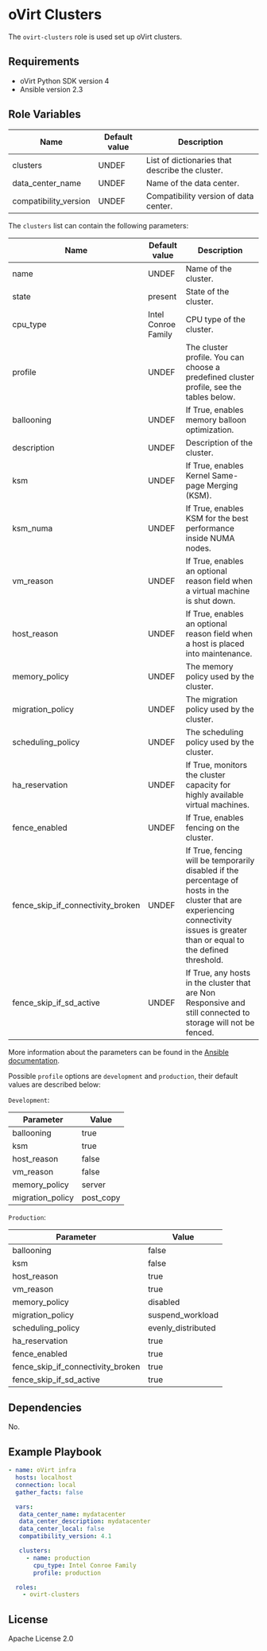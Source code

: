 oVirt Clusters
==============

The `ovirt-clusters` role is used set up oVirt clusters.

Requirements
------------

 * oVirt Python SDK version 4
 * Ansible version 2.3

Role Variables
--------------

| Name                  | Default value         |  Description                            |
|-----------------------|-----------------------|-----------------------------------------|
| clusters              | UNDEF                 | List of dictionaries that describe the cluster. |
| data_center_name      | UNDEF                 | Name of the data center.                 |
| compatibility_version | UNDEF                 | Compatibility version of data center.    |

The `clusters` list can contain the following parameters:

| Name                              | Default value       | Description                             |
|-----------------------------------|---------------------|-----------------------------------------|
| name                              | UNDEF               | Name of the cluster.                     |
| state                             | present             | State of the cluster.                    |
| cpu_type                          | Intel Conroe Family | CPU type of the cluster.                 |
| profile                           | UNDEF               | The cluster profile. You can choose a predefined cluster profile, see the tables below. |
| ballooning                        | UNDEF               | If True, enables memory balloon optimization. |
| description                       | UNDEF               | Description of the cluster. |
| ksm                               | UNDEF               | If True, enables Kernel Same-page Merging (KSM). |
| ksm_numa                          | UNDEF               | If True, enables KSM for the best performance inside NUMA nodes. |
| vm_reason                         | UNDEF               | If True, enables an optional reason field when a virtual machine is shut down. |
| host_reason                       | UNDEF               | If True, enables an optional reason field when a host is placed into maintenance. |
| memory_policy                     | UNDEF               | The memory policy used by the cluster. |
| migration_policy                  | UNDEF               | The migration policy used by the cluster. |
| scheduling_policy                 | UNDEF               | The scheduling policy used by the cluster. |
| ha_reservation                    | UNDEF               | If True, monitors the cluster capacity for highly available virtual machines. |
| fence_enabled                     | UNDEF               | If True, enables fencing on the cluster. |
| fence_skip_if_connectivity_broken | UNDEF               | If True, fencing will be temporarily disabled if the percentage of hosts in the cluster that are experiencing connectivity issues is greater than or equal to the defined threshold. |
| fence_skip_if_sd_active           | UNDEF               | If True, any hosts in the cluster that are Non Responsive and still connected to storage will not be fenced. |

More information about the parameters can be found in the [Ansible documentation](http://docs.ansible.com/ansible/ovirt_clusters_module.html).

Possible `profile` options are `development` and `production`, their default values are described below:

`Development`:

| Parameter        | Value         |
|------------------|---------------|
| ballooning       | true          |
| ksm              | true          |
| host_reason      | false         |
| vm_reason        | false         |
| memory_policy    | server        |
| migration_policy | post_copy     |

`Production`:

| Parameter                         | Value              |
|-----------------------------------|--------------------|
| ballooning                        | false              |
| ksm                               | false              |
| host_reason                       | true               |
| vm_reason                         | true               |
| memory_policy                     | disabled           |
| migration_policy                  | suspend_workload   |
| scheduling_policy                 | evenly_distributed |
| ha_reservation                    | true               |
| fence_enabled                     | true               |
| fence_skip_if_connectivity_broken | true               |
| fence_skip_if_sd_active           | true               |

Dependencies
------------

No.

Example Playbook
----------------

```yaml
- name: oVirt infra
  hosts: localhost
  connection: local
  gather_facts: false

  vars:
   data_center_name: mydatacenter
   data_center_description: mydatacenter
   data_center_local: false
   compatibility_version: 4.1

   clusters:
     - name: production
       cpu_type: Intel Conroe Family
       profile: production

  roles:
    - ovirt-clusters
```

License
-------

Apache License 2.0
